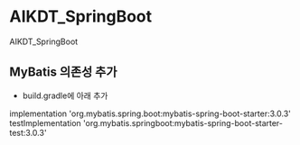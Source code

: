 # AIKDT_SpringBoot
AIKDT_SpringBoot



## MyBatis 의존성 추가
 - build.gradle에 아래 추가

implementation 'org.mybatis.spring.boot:mybatis-spring-boot-starter:3.0.3'
testImplementation 'org.mybatis.springboot:mybatis-spring-boot-starter-test:3.0.3'